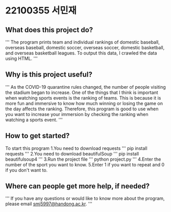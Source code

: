 # 22100355 서민재

## What does this project do? 
'''
The program prints team and individual rankings of domestic baseball, overseas baseball, domestic soccer, overseas soccer, domestic basketball, and overseas basketball leagues. To output this data, I crawled the data using HTML.
'''

##	Why is this project useful? 
'''
As the COVID-19 quarantine rules changed, the number of people visiting the stadium began to increase. One of the things that I think is important when watching sports events is the ranking of teams. This is because it is more fun and immersive to know how much winning or losing the game on the day affects the ranking. Therefore, this program is good to use when you want to increase your immersion by checking the ranking when watching a sports event.
'''

##	How to get started? 
To start this program
1.You need to download requests
'''
pip install requests
'''
2.You need to download beautifulSoup
'''
pip install beautifulsoup4
'''
3.Run the project file
'''
python project.py
'''
4.Enter the number of the sport you want to know.
5.Enter 1 if you want to repeat and 0 if you don't want to.

## Where can people get more help, if needed? 
'''
If you have any questions or would like to know more about the program, please email smj5997@handong.ac.kr.
'''
